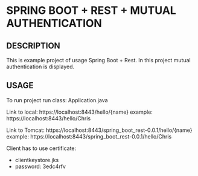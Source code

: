 SPRING BOOT + REST + MUTUAL AUTHENTICATION
==========================================


DESCRIPTION
-----------

This is example project of usage Spring Boot + Rest.
In this project mutual authentication is displayed.
  

USAGE
-----

To run project run class: 
Application.java

Link to local:
https://localhost:8443/hello/{name}
example:
https://localhost:8443/hello/Chris

Link to Tomcat:
https://localhost:8443/spring_boot_rest-0.0.1/hello/{name}
example:
https://localhost:8443/spring_boot_rest-0.0.1/hello/Chris

Client has to use certificate:
- clientkeystore.jks
- password: 3edc4rfv